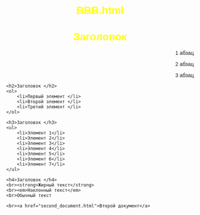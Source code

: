 # BBB.html
<head>
    <meta name="viewport" content="width=device-width, initial-scale=1.0">
      <style>
        body {
            background-image: url(https://photogora.ru/img/product/big/3401/1473674698822163401.jpg);
            background-repeat: repeat-x;
            font-family: Arial, sans-serif;}
        h1 {
            color: yellow;
            text-align: center;}
        h2 {
            color: green;
            text-align: center;}
        h3 {
            color: blue;
            text-align: center;}
        h4 {
            color: red;
            text-align: center;}
        p {
            text-align: right;}
        ul {
            padding-left: 20px;}
        ol {
            padding-left: 20px;}
        li:nth-child(1) { color: red; }
        li:nth-child(2) { color: orange; }
        li:nth-child(3) { color: yellow; }
        li:nth-child(4) { color: green; }
        li:nth-child(5) { color: blue; }
        li:nth-child(6) { color: indigo; }
        li:nth-child(7) { color: violet; }
    </style>
</head>
<body>
    <h1>Заголовок </h1>
    <p>1 абзац </p>
    <p>2 абзац </p>
    <p>3 абзац </p>

    <h2>Заголовок </h2>
    <ol>
        <li>Первый элемент </li>
        <li>Второй элемент </li>
        <li>Третий элемент </li>
    </ol>

    <h3>Заголовок </h3>
    <ul>
        <li>Элемент 1</li>
        <li>Элемент 2</li>
        <li>Элемент 3</li>
        <li>Элемент 4</li>
        <li>Элемент 5</li>
        <li>Элемент 6</li>
        <li>Элемент 7</li>
    </ul>

    <h4>Заголовок </h4>
    <br><strong>Жирный текст</strong>
    <br><em>Наклонный текст</em>
    <br>Обычный текст

    <br><a href="second_document.html">Второй документ</a>
</body>
</html>
